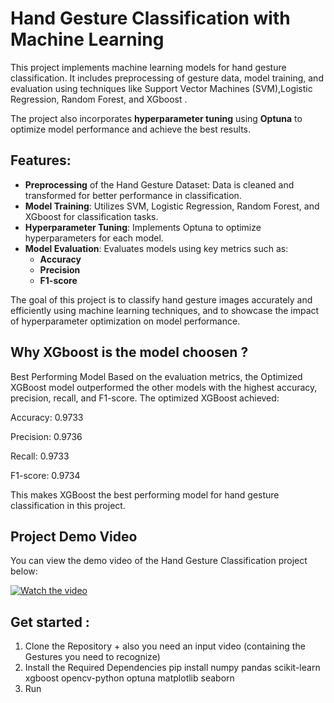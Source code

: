 # Hand Gesture Classification with Machine Learning

This project implements machine learning models for hand gesture classification. It includes preprocessing of gesture data, model training, and evaluation using techniques like Support Vector Machines (SVM),Logistic Regression, Random Forest, and XGboost .

The project also incorporates **hyperparameter tuning** using **Optuna** to optimize model performance and achieve the best results.

## Features:
- **Preprocessing** of the Hand Gesture Dataset: Data is cleaned and transformed for better performance in classification.
- **Model Training**: Utilizes SVM, Logistic Regression, Random Forest, and XGboost for classification tasks.
- **Hyperparameter Tuning**: Implements Optuna to optimize hyperparameters for each model.
- **Model Evaluation**: Evaluates models using key metrics such as:
  - **Accuracy**
  - **Precision**
  - **F1-score**

The goal of this project is to classify hand gesture images accurately and efficiently using machine learning techniques, and to showcase the impact of hyperparameter optimization on model performance.

## Why XGboost is the model choosen ?

Best Performing Model Based on the evaluation metrics, the Optimized XGBoost model outperformed the other models with the highest accuracy, precision, recall, and F1-score. The optimized XGBoost achieved:

Accuracy: 0.9733

Precision: 0.9736

Recall: 0.9733

F1-score: 0.9734

This makes XGBoost the best performing model for hand gesture classification in this project.

## Project Demo Video

You can view the demo video of the Hand Gesture Classification project below:

[![Watch the video](https://yourdomain.com/thumbnail.jpg)](https://drive.google.com/file/d/1z-bhjuNZE_OnqxmvvUxLM7anYrn1LoS2/view?usp=sharing)

## Get started :
1. Clone the Repository + also you need an input video (containing the Gestures you need to recognize)
2. Install the Required Dependencies
pip install numpy pandas scikit-learn xgboost opencv-python optuna matplotlib seaborn
3. Run
